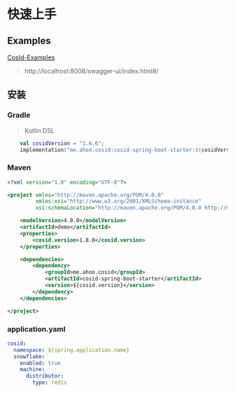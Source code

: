 # 快速上手

## Examples

[CosId-Examples](https://github.com/Ahoo-Wang/CosId/tree/main/cosid-example)

> http://localhost:8008/swagger-ui/index.html#/

## 安装

### Gradle

> Kotlin DSL

``` kotlin
    val cosidVersion = "1.6.6";
    implementation("me.ahoo.cosid:cosid-spring-boot-starter:${cosidVersion}")
```

### Maven

```xml
<?xml version="1.0" encoding="UTF-8"?>

<project xmlns="http://maven.apache.org/POM/4.0.0"
         xmlns:xsi="http://www.w3.org/2001/XMLSchema-instance"
         xsi:schemaLocation="http://maven.apache.org/POM/4.0.0 http://maven.apache.org/xsd/maven-4.0.0.xsd">

    <modelVersion>4.0.0</modelVersion>
    <artifactId>demo</artifactId>
    <properties>
        <cosid.version>1.8.0</cosid.version>
    </properties>

    <dependencies>
        <dependency>
            <groupId>me.ahoo.cosid</groupId>
            <artifactId>cosid-spring-boot-starter</artifactId>
            <version>${cosid.version}</version>
        </dependency>
    </dependencies>

</project>
```

### application.yaml

```yaml
cosid:
  namespace: ${spring.application.name}
  snowflake:
    enabled: true
    machine:
      distributor:
        type: redis
```

[//]: # ()
[//]: # (*[CosId-SnowflakeId]&#40;https://github.com/Ahoo-Wang/CosId/tree/main/cosid-core/src/main/java/me/ahoo/cosid/snowflake&#41;*)

[//]: # (主要解决 *SnowflakeId* 俩大问题：机器号分配问题、时钟回拨问题。 并且提供更加友好、灵活的使用体验。)

[//]: # ()
[//]: # (### MachineIdDistributor &#40;MachineId 分配器&#41;)

[//]: # ()
[//]: # (> 目前 *[CosId]&#40;https://github.com/Ahoo-Wang/CosId&#41;* 提供了以下三种 `MachineId` 分配器。)

[//]: # ()
[//]: # (#### ManualMachineIdDistributor)

[//]: # ()
[//]: # (```yaml)

[//]: # (cosid:)

[//]: # (  snowflake:)

[//]: # (    machine:)

[//]: # (      distributor:)

[//]: # (        type: manual)

[//]: # (        manual:)

[//]: # (          machine-id: 0)

[//]: # (```)

[//]: # ()
[//]: # (> 手动分配 `MachineId`。)

[//]: # ()
[//]: # (#### StatefulSetMachineIdDistributor)

[//]: # ()
[//]: # (```yaml)

[//]: # (cosid:)

[//]: # (  snowflake:)

[//]: # (    machine:)

[//]: # (      distributor:)

[//]: # (        type: stateful_set)

[//]: # (```)

[//]: # ()
[//]: # (> 使用 `Kubernetes` 的 `StatefulSet` 提供的稳定的标识 ID 作为机器号。)

[//]: # ()
[//]: # (#### RedisMachineIdDistributor)

[//]: # ()
[//]: # (![RedisMachineIdDistributor]&#40;../docs/RedisMachineIdDistributor.png&#41;)

[//]: # ()
[//]: # (```yaml)

[//]: # (cosid:)

[//]: # (  snowflake:)

[//]: # (    machine:)

[//]: # (      distributor:)

[//]: # (        type: redis)

[//]: # (```)

[//]: # ()
[//]: # (> 使用 `Redis` 作为机器号的分发存储。)

[//]: # ()
[//]: # (### ClockBackwardsSynchronizer &#40;时钟回拨同步器&#41;)

[//]: # ()
[//]: # (```yaml)

[//]: # (cosid:)

[//]: # (  snowflake:)

[//]: # (    clock-backwards:)

[//]: # (      spin-threshold: 10)

[//]: # (      broken-threshold: 2000)

[//]: # (```)

[//]: # ()
[//]: # (默认提供的 `DefaultClockBackwardsSynchronizer` 时钟回拨同步器使用主动等待同步策略，`spinThreshold`&#40;默认值 10 毫秒&#41; 用于设置自旋等待阈值， 当大于`spinThreshold`)

[//]: # (时使用线程休眠等待时钟同步，如果超过`brokenThreshold`&#40;默认值 2 秒&#41;时会直接抛出`ClockTooManyBackwardsException`异常。)

[//]: # ()
[//]: # (### MachineStateStorage &#40;机器状态存储&#41;)

[//]: # ()
[//]: # (```java)

[//]: # (public class MachineState {)

[//]: # (    public static final MachineState NOT_FOUND = of&#40;-1, -1&#41;;)

[//]: # (    private final int machineId;)

[//]: # (    private final long lastTimeStamp;)

[//]: # ()
[//]: # (    public MachineState&#40;int machineId, long lastTimeStamp&#41; {)

[//]: # (        this.machineId = machineId;)

[//]: # (        this.lastTimeStamp = lastTimeStamp;)

[//]: # (    })

[//]: # ()
[//]: # (    public int getMachineId&#40;&#41; {)

[//]: # (        return machineId;)

[//]: # (    })

[//]: # ()
[//]: # (    public long getLastTimeStamp&#40;&#41; {)

[//]: # (        return lastTimeStamp;)

[//]: # (    })

[//]: # ()
[//]: # (    public static MachineState of&#40;int machineId, long lastStamp&#41; {)

[//]: # (        return new MachineState&#40;machineId, lastStamp&#41;;)

[//]: # (    })

[//]: # (})

[//]: # (```)

[//]: # ()
[//]: # (```yaml)

[//]: # (cosid:)

[//]: # (  snowflake:)

[//]: # (    machine:)

[//]: # (      state-storage:)

[//]: # (        local:)

[//]: # (          state-location: ./cosid-machine-state/)

[//]: # (```)

[//]: # ()
[//]: # (默认提供的 `LocalMachineStateStorage` 本地机器状态存储，使用本地文件存储机器号、最近一次时间戳，用作 `MachineState` 缓存。)

[//]: # ()
[//]: # (### ClockSyncSnowflakeId &#40;主动时钟同步 `SnowflakeId`&#41;)

[//]: # ()
[//]: # (```yaml)

[//]: # (cosid:)

[//]: # (  snowflake:)

[//]: # (    share:)

[//]: # (      clock-sync: true)

[//]: # (```)

[//]: # ()
[//]: # (默认 `SnowflakeId` 当发生时钟回拨时会直接抛出 `ClockBackwardsException` 异常，而使用 `ClockSyncSnowflakeId` 会使用 `ClockBackwardsSynchronizer`)

[//]: # (主动等待时钟同步来重新生成 ID，提供更加友好的使用体验。)

[//]: # ()
[//]: # (### SafeJavaScriptSnowflakeId &#40;`JavaScript` 安全的 `SnowflakeId`&#41;)

[//]: # ()
[//]: # (```java)

[//]: # (SnowflakeId snowflakeId=SafeJavaScriptSnowflakeId.ofMillisecond&#40;1&#41;;)

[//]: # (```)

[//]: # ()
[//]: # (`JavaScript` 的 `Number.MAX_SAFE_INTEGER` 只有 53 位，如果直接将 63 位的 `SnowflakeId` 返回给前端，那么会值溢出的情况，通常我们可以将`SnowflakeId`)

[//]: # (转换为 `String` 类型或者自定义 `SnowflakeId` 位分配来缩短 `SnowflakeId` 的位数 使 `ID` 提供给前端时不溢出。)

[//]: # ()
[//]: # (### SnowflakeFriendlyId &#40;可以将 `SnowflakeId` 解析成可读性更好的 `SnowflakeIdState` &#41;)

[//]: # ()
[//]: # (```yaml)

[//]: # (cosid:)

[//]: # (  snowflake:)

[//]: # (    share:)

[//]: # (      friendly: true)

[//]: # (```)

[//]: # ()
[//]: # (```java)

[//]: # (public class SnowflakeIdState {)

[//]: # ()
[//]: # (    private final long id;)

[//]: # ()
[//]: # (    private final int machineId;)

[//]: # ()
[//]: # (    private final long sequence;)

[//]: # ()
[//]: # (    private final LocalDateTime timestamp;)

[//]: # (    /**)

[//]: # (     * {@link #timestamp}-{@link #machineId}-{@link #sequence})

[//]: # (     */)

[//]: # (    private final String friendlyId;)

[//]: # (})

[//]: # (```)

[//]: # ()
[//]: # (```java)

[//]: # (public interface SnowflakeFriendlyId extends SnowflakeId {)

[//]: # ()
[//]: # (    SnowflakeIdState friendlyId&#40;long id&#41;;)

[//]: # ()
[//]: # (    SnowflakeIdState ofFriendlyId&#40;String friendlyId&#41;;)

[//]: # ()
[//]: # (    default SnowflakeIdState friendlyId&#40;&#41; {)

[//]: # (        long id = generate&#40;&#41;;)

[//]: # (        return friendlyId&#40;id&#41;;)

[//]: # (    })

[//]: # (})

[//]: # (```)

[//]: # ()
[//]: # (```java)

[//]: # (        SnowflakeFriendlyId snowflakeFriendlyId=new DefaultSnowflakeFriendlyId&#40;snowflakeId&#41;;)

[//]: # (        SnowflakeIdState idState=snowflakeFriendlyId.friendlyId&#40;&#41;;)

[//]: # (        idState.getFriendlyId&#40;&#41;; //20210623131730192-1-0)

[//]: # (```)

[//]: # ()
[//]: # (## SegmentId &#40;号段模式&#41;)

[//]: # ()
[//]: # ([//]: # &#40;![SegmentId]&#40;../docs/SegmentId.png&#41;&#41;)
[//]: # ()
[//]: # (### RedisIdSegmentDistributor &#40;使用`Redis`作为号段分发后端存储&#41;)

[//]: # ()
[//]: # (```yaml)

[//]: # (cosid:)

[//]: # (  segment:)

[//]: # (    enabled: true)

[//]: # (    distributor:)

[//]: # (      type: redis)

[//]: # (```)

[//]: # ()
[//]: # (### JdbcIdSegmentDistributor &#40;使用关系型数据库`Db`作为号段分发后端存储&#41;)

[//]: # ()
[//]: # (> 初始化 `cosid` table)

[//]: # ()
[//]: # (```mysql)

[//]: # (create table if not exists cosid)

[//]: # (&#40;)

[//]: # (    name            varchar&#40;100&#41; not null comment '{namespace}.{name}',)

[//]: # (    last_max_id     bigint       not null default 0,)

[//]: # (    last_fetch_time bigint       not null,)

[//]: # (    constraint cosid_pk)

[//]: # (        primary key &#40;name&#41;)

[//]: # (&#41; engine = InnoDB;)

[//]: # ()
[//]: # (```)

[//]: # ()
[//]: # (```yaml)

[//]: # (spring:)

[//]: # (  datasource:)

[//]: # (    url: jdbc:mysql://localhost:3306/test_db)

[//]: # (    username: root)

[//]: # (    password: root)

[//]: # (cosid:)

[//]: # (  segment:)

[//]: # (    enabled: true)

[//]: # (    distributor:)

[//]: # (      type: jdbc)

[//]: # (      jdbc:)

[//]: # (        enable-auto-init-cosid-table: false)

[//]: # (        enable-auto-init-id-segment: true)

[//]: # (```)

[//]: # ()
[//]: # (开启 `enable-auto-init-id-segment:true` 之后，应用启动时会尝试创建 `idSegment` 记录，避免手动创建。类似执行了以下初始化sql脚本，不用担心误操作，因为 `name` 是主键。)

[//]: # ()
[//]: # (```mysql)

[//]: # (insert into cosid)

[//]: # (    &#40;name, last_max_id, last_fetch_time&#41;)

[//]: # (    value)

[//]: # (    &#40;'namespace.name', 0, unix_timestamp&#40;&#41;&#41;;)

[//]: # (```)

[//]: # ()
[//]: # (### SegmentChainId &#40;号段链模式&#41;)

[//]: # ()
[//]: # (![SegmentChainId]&#40;../docs/SegmentChainId.png&#41;)

[//]: # ()
[//]: # (```yaml)

[//]: # (cosid:)

[//]: # (  segment:)

[//]: # (    enabled: true)

[//]: # (    mode: chain)

[//]: # (    chain:)

[//]: # (      safe-distance: 5)

[//]: # (      prefetch-worker:)

[//]: # (        core-pool-size: 2)

[//]: # (        prefetch-period: 1s)

[//]: # (```)

[//]: # ()
[//]: # (## IdGeneratorProvider)

[//]: # ()
[//]: # (```yaml)

[//]: # (cosid:)

[//]: # (  snowflake:)

[//]: # (    provider:)

[//]: # (      bizA:)

[//]: # (        #      epoch:)

[//]: # (        #      timestamp-bit:)

[//]: # (        sequence-bit: 12)

[//]: # (      bizB:)

[//]: # (        #      epoch:)

[//]: # (        #      timestamp-bit:)

[//]: # (        sequence-bit: 12)

[//]: # (```)

[//]: # ()
[//]: # (```java)

[//]: # (IdGenerator idGenerator=idGeneratorProvider.get&#40;"bizA"&#41;;)

[//]: # (```)

[//]: # ()
[//]: # (在实际使用中我们一般不会所有业务服务使用同一个`IdGenerator`而是不同的业务使用不同的`IdGenerator`，那么`IdGeneratorProvider`就是为了解决这个问题而存在的，他是 `IdGenerator`)

[//]: # (的容器，可以通过业务名来获取相应的`IdGenerator`。)

[//]: # ()
[//]: # (### CosIdPlugin（MyBatis 插件）)

[//]: # ()
[//]: # (> Kotlin DSL)

[//]: # ()
[//]: # (``` kotlin)

[//]: # (    implementation&#40;"me.ahoo.cosid:cosid-mybatis:${cosidVersion}"&#41;)

[//]: # (```)

[//]: # ()
[//]: # (```java)

[//]: # ()
[//]: # (@Target&#40;{ElementType.FIELD}&#41;)

[//]: # (@Documented)

[//]: # (@Retention&#40;RetentionPolicy.RUNTIME&#41;)

[//]: # (public @interface CosId {)

[//]: # (    String value&#40;&#41; default IdGeneratorProvider.SHARE;)

[//]: # ()
[//]: # (    boolean friendlyId&#40;&#41; default false;)

[//]: # (})

[//]: # (```)

[//]: # ()
[//]: # (```java)

[//]: # (public class LongIdEntity {)

[//]: # ()
[//]: # (    @CosId&#40;value = "safeJs"&#41;)

[//]: # (    private Long id;)

[//]: # ()
[//]: # (    public Long getId&#40;&#41; {)

[//]: # (        return id;)

[//]: # (    })

[//]: # ()
[//]: # (    public void setId&#40;Long id&#41; {)

[//]: # (        this.id = id;)

[//]: # (    })

[//]: # (})

[//]: # ()
[//]: # (public class FriendlyIdEntity {)

[//]: # ()
[//]: # (    @CosId&#40;friendlyId = true&#41;)

[//]: # (    private String id;)

[//]: # ()
[//]: # (    public String getId&#40;&#41; {)

[//]: # (        return id;)

[//]: # (    })

[//]: # ()
[//]: # (    public void setId&#40;String id&#41; {)

[//]: # (        this.id = id;)

[//]: # (    })

[//]: # (})

[//]: # (```)

[//]: # ()
[//]: # (```java)

[//]: # ()
[//]: # (@Mapper)

[//]: # (public interface OrderRepository {)

[//]: # (    @Insert&#40;"insert into t_table &#40;id&#41; value &#40;#{id}&#41;;"&#41;)

[//]: # (    void insert&#40;LongIdEntity order&#41;;)

[//]: # ()
[//]: # (    @Insert&#40;{)

[//]: # (            "<script>",)

[//]: # (            "insert into t_friendly_table &#40;id&#41;",)

[//]: # (            "VALUES" +)

[//]: # (                    "<foreach item='item' collection='list' open='' separator=',' close=''>" +)

[//]: # (                    "&#40;#{item.id}&#41;" +)

[//]: # (                    "</foreach>",)

[//]: # (            "</script>"}&#41;)

[//]: # (    void insertList&#40;List<FriendlyIdEntity> list&#41;;)

[//]: # (})

[//]: # (```)

[//]: # ()
[//]: # (```java)

[//]: # (        LongIdEntity entity=new LongIdEntity&#40;&#41;;)

[//]: # (        entityRepository.insert&#40;entity&#41;;)

[//]: # (        /**)

[//]: # (         * {)

[//]: # (         *   "id": 208796080181248)

[//]: # (         * })

[//]: # (         */)

[//]: # (        return entity;)

[//]: # (```)

[//]: # ()
[//]: # ()

